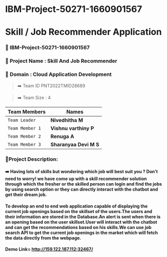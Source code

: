 # IBM-Project-50271-1660901567
#  Skill / Job Recommender Application

### 📌 IBM-Project-50271-1660901567

### 📌 Project Name	: Skill And Job Recommender

### 📌 Domain :	Cloud Application Development

> ➡️ Team ID	PNT2022TMID28689

> ➡️ Team Size : 4

|  Team Members  |    Names      |
| ------------- | ------------- |
| `Team Leader`   |    **Nivedhitha M**    |
| `Team Member 1` | **Vishnu varthiny P**  |
| `Team Member 2` | **Renuga A** |
| `Team Member 3` |   **Sharanyaa Devi M S**  |

### 📌Project Description:

#### ➡️ Having lots of skills but wondering which job will best suit you ? Don’t need to worry! we have come up with a skill recommender solution through which the fresher or the skilled person can login and find the jobs by using search option or they can directly interact with the chatbot and get their dream job.

#### To develop an end to end web application capable of displaying the current job openings based on the skillset of the users.The users and their information are stored in the Database.An alert is sent when there is an opening based on the user skillset.User will interact with the chatbot and can get the recommendations based on his skills.We can use job search API to get the current job openings in the market which will fetch the data directly from the webpage.

#### Demo Link= http://159.122.187.112:32467/

